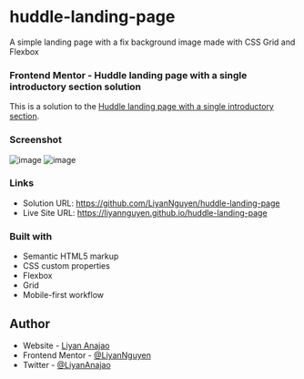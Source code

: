 # huddle-landing-page
A simple landing page with a fix background image made with CSS Grid and Flexbox

### Frontend Mentor - Huddle landing page with a single introductory section solution
This is a solution to the [Huddle landing page with a single introductory section](https://www.frontendmentor.io/challenges/huddle-landing-page-with-a-single-introductory-section-B_2Wvxgi0).

### Screenshot
![image](https://user-images.githubusercontent.com/50958126/161295572-829b576d-00f1-44cb-8a93-487dd1a8b70b.png)
![image](https://user-images.githubusercontent.com/50958126/161295746-c4434e0b-d52c-4736-b980-3f4699fa1a19.png)

### Links
- Solution URL: https://github.com/LiyanNguyen/huddle-landing-page
- Live Site URL: https://liyannguyen.github.io/huddle-landing-page

### Built with
- Semantic HTML5 markup
- CSS custom properties
- Flexbox
- Grid
- Mobile-first workflow

## Author
- Website - [Liyan Anajao](https://liyannguyen.github.io/Portfolio)
- Frontend Mentor - [@LiyanNguyen](https://frontendmentor.io/profile/LiyanNguyen)
- Twitter - [@LiyanAnajao](https://twitter.com/LiyanAnajao)
